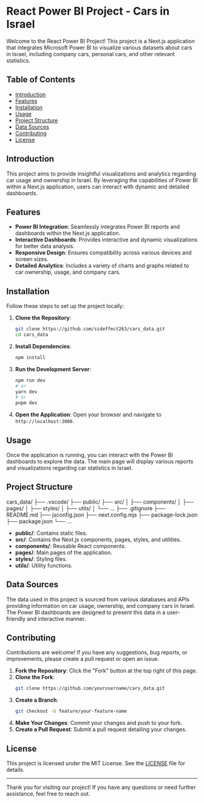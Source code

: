 # React Power BI Project - Cars in Israel

Welcome to the React Power BI Project! This project is a Next.js application that integrates Microsoft Power BI to visualize various datasets about cars in Israel, including company cars, personal cars, and other relevant statistics.

## Table of Contents
- [Introduction](#introduction)
- [Features](#features)
- [Installation](#installation)
- [Usage](#usage)
- [Project Structure](#project-structure)
- [Data Sources](#data-sources)
- [Contributing](#contributing)
- [License](#license)

## Introduction
This project aims to provide insightful visualizations and analytics regarding car usage and ownership in Israel. By leveraging the capabilities of Power BI within a Next.js application, users can interact with dynamic and detailed dashboards.

## Features
- **Power BI Integration**: Seamlessly integrates Power BI reports and dashboards within the Next.js application.
- **Interactive Dashboards**: Provides interactive and dynamic visualizations for better data analysis.
- **Responsive Design**: Ensures compatibility across various devices and screen sizes.
- **Detailed Analytics**: Includes a variety of charts and graphs related to car ownership, usage, and company cars.

## Installation
Follow these steps to set up the project locally:

1. **Clone the Repository**:
    ```bash
    git clone https://github.com/sideffect263/cars_data.git
    cd cars_data
    ```

2. **Install Dependencies**:
    ```bash
    npm install
    ```

3. **Run the Development Server**:
    ```bash
    npm run dev
    # or
    yarn dev
    # or
    pnpm dev
    ```

4. **Open the Application**:
    Open your browser and navigate to `http://localhost:3000`.

## Usage
Once the application is running, you can interact with the Power BI dashboards to explore the data. The main page will display various reports and visualizations regarding car statistics in Israel.

## Project Structure

cars_data/
├── .vscode/
├── public/
├── src/
│ ├── components/
│ ├── pages/
│ ├── styles/
│ ├── utils/
│ └── ...
├── .gitignore
├── README.md
├── jsconfig.json
├── next.config.mjs
├── package-lock.json
├── package.json
└── ...


- **public/**: Contains static files.
- **src/**: Contains the Next.js components, pages, styles, and utilities.
- **components/**: Reusable React components.
- **pages/**: Main pages of the application.
- **styles/**: Styling files.
- **utils/**: Utility functions.

## Data Sources
The data used in this project is sourced from various databases and APIs providing information on car usage, ownership, and company cars in Israel. The Power BI dashboards are designed to present this data in a user-friendly and interactive manner.

## Contributing
Contributions are welcome! If you have any suggestions, bug reports, or improvements, please create a pull request or open an issue.

1. **Fork the Repository**: Click the "Fork" button at the top right of this page.
2. **Clone the Fork**: 
    ```bash
    git clone https://github.com/yourusername/cars_data.git
    ```
3. **Create a Branch**:
    ```bash
    git checkout -b feature/your-feature-name
    ```
4. **Make Your Changes**: Commit your changes and push to your fork.
5. **Create a Pull Request**: Submit a pull request detailing your changes.

## License
This project is licensed under the MIT License. See the [LICENSE](LICENSE) file for details.

---

Thank you for visiting our project! If you have any questions or need further assistance, feel free to reach out.

